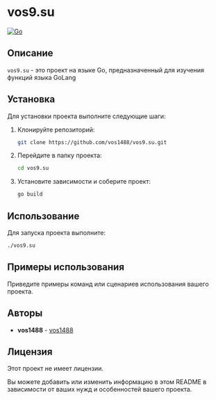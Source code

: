 # vos9.su

[![Go](https://img.shields.io/badge/Go-100%25-brightgreen)](https://golang.org/)

## Описание

`vos9.su` - это проект на языке Go, предназначенный для изучения функций языка GoLang

## Установка

Для установки проекта выполните следующие шаги:

1. Клонируйте репозиторий:
    ```sh
    git clone https://github.com/vos1488/vos9.su.git
    ```
2. Перейдите в папку проекта:
    ```sh
    cd vos9.su
    ```
3. Установите зависимости и соберите проект:
    ```sh
    go build
    ```

## Использование

Для запуска проекта выполните:
```sh
./vos9.su
```

## Примеры использования

Приведите примеры команд или сценариев использования вашего проекта.

## Авторы

- **vos1488** - [vos1488](https://github.com/vos1488)

## Лицензия

Этот проект не имеет лицензии. 


Вы можете добавить или изменить информацию в этом README в зависимости от ваших нужд и особенностей вашего проекта.
